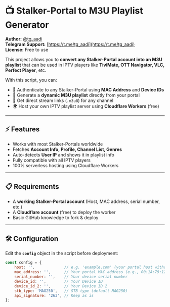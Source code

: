 # 📺 Stalker-Portal to M3U Playlist Generator

**Author:** [@tg_aadi](https://t.me/tg_aadi)  
**Telegram Support:** [https://t.me/tg_aadi](https://t.me/tg_aadi)  
**License:** Free to use  

This project allows you to **convert any Stalker-Portal account into an M3U playlist** that can be used in IPTV players like **TiviMate, OTT Navigator, VLC, Perfect Player**, etc.

With this script, you can:
- 🔑 Authenticate to any Stalker-Portal using **MAC Address** and **Device IDs**  
- 🎯 Generate a **dynamic M3U playlist** directly from your portal  
- 📡 Get direct stream links (`.m3u8`) for any channel  
- 🌍 Host your own IPTV playlist server using **Cloudflare Workers** (free)

---

## ⚡ Features
- Works with most Stalker-Portals worldwide
- Fetches **Account Info, Profile, Channel List, Genres**
- Auto-detects **User IP** and shows it in playlist info
- Fully compatible with all IPTV players
- 100% serverless hosting using Cloudflare Workers

---

## 📋 Requirements
- A **working Stalker-Portal account** (Host, MAC address, serial number, etc.)
- A **Cloudflare account** (free) to deploy the worker
- Basic GitHub knowledge to fork & deploy

---

## 🛠 Configuration

Edit the **`config`** object in the script before deployment:

```javascript
const config = {
    host: '',             // e.g. 'example.com' (your portal host without http/https)
    mac_address: '',      // Your portal MAC address (e.g., 00:1A:79:12:34:56)
    serial_number: '',    // Your device serial number
    device_id: '',        // Your Device ID
    device_id_2: '',      // Your Device ID 2
    stb_type: 'MAG250',   // STB type (default MAG250)
    api_signature: '263', // Keep as is
};
